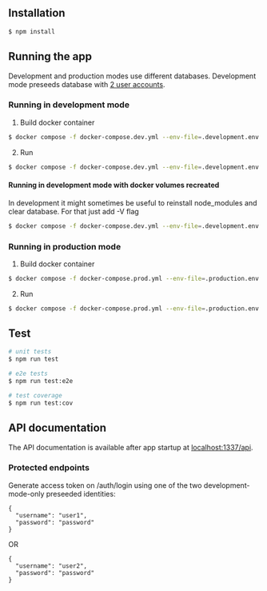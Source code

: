 ## Installation

```bash
$ npm install
```

## Running the app

Development and production modes use different databases.
Development mode preseeds database with [2 user accounts](#protected-endpoints).

### Running in development mode

1. Build docker container
```bash
$ docker compose -f docker-compose.dev.yml --env-file=.development.env build
```
2. Run
```bash
$ docker compose -f docker-compose.dev.yml --env-file=.development.env up
```
#### Running in development mode with docker volumes recreated

In development it might sometimes be useful to reinstall node_modules and clear database. For that just add -V flag
```bash
$ docker compose -f docker-compose.dev.yml --env-file=.development.env up -V
```

### Running in production mode

1. Build docker container
```bash
$ docker compose -f docker-compose.prod.yml --env-file=.production.env build
```
2. Run
```bash
$ docker compose -f docker-compose.prod.yml --env-file=.production.env up
```

## Test

```bash
# unit tests
$ npm run test

# e2e tests
$ npm run test:e2e

# test coverage
$ npm run test:cov
```

## API documentation

The API documentation is available after app startup at [localhost:1337/api](localhost:1337/api).

### Protected endpoints

Generate access token on /auth/login using one of the two development-mode-only preseeded identities:

```
{
  "username": "user1",
  "password": "password"
}
```
OR
```
{
  "username": "user2",
  "password": "password"
}
```

